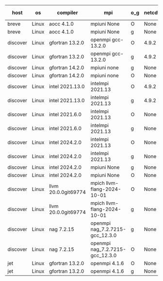 

| host     | os       | compiler                              | mpi                      | o_g        | netcdf        | build       | u_pass          | u_fail          | s_pass            | s_fail            | e_pass             | e_fail             | nuopc_pass       | nuopc_fail       | artifacts link          |
|----------|----------|---------------------------------------|--------------------------|------------|---------------|-------------|-----------------|-----------------|-------------------|-------------------|--------------------|--------------------|------------------|------------------|-------------------------|
| breve | Linux | aocc 4.1.0 | mpiuni None  | O | None  | PASS | 12503 | 26 | 9 | 0 | 42 | 0 | None | None | <a href="https://github.com/esmf-org/esmf-test-artifacts/tree/646c15e4e00d9897486fb0ecf82074dd8d6cc4b7/develop/aocc/4.1.0/O/mpiuni/None" target="_blank">646c15e</a> | 
| breve | Linux | aocc 4.1.0 | mpiuni None  | g | None  | PASS | None | None | None | None | None | None | None | None | <a href="https://github.com/esmf-org/esmf-test-artifacts/tree/523cce6d76fe7b47e2a943921a50f28eaf40b6ed/develop/aocc/4.1.0/g/mpiuni/None" target="_blank">523cce6</a> | 
| discover | Linux | gfortran 13.2.0 | openmpi gcc-13.2.0  | O | 4.9.2  | PASS | 14198 | 0 | 51 | 0 | 80 | 0 | 57 | 0 | <a href="https://github.com/esmf-org/esmf-test-artifacts/tree/ace02a5f10541d2055b20af45a14ea64f0bf72e0/develop/gfortran/13.2.0/O/openmpi/gcc-13.2.0" target="_blank">ace02a5</a> | 
| discover | Linux | gfortran 13.2.0 | openmpi gcc-13.2.0  | g | 4.9.2  | PASS | 14198 | 0 | 51 | 0 | 80 | 0 | 57 | 0 | <a href="https://github.com/esmf-org/esmf-test-artifacts/tree/c189d7dfc62824c6e95cd0648e117e7dbf1fe20c/develop/gfortran/13.2.0/g/openmpi/gcc-13.2.0" target="_blank">c189d7d</a> | 
| discover | Linux | gfortran 14.2.0 | mpiuni none  | g | None  | PASS | 12529 | 0 | 9 | 0 | 42 | 0 | None | None | <a href="https://github.com/esmf-org/esmf-test-artifacts/tree/0723ebb3485e5b3f77ac60dfe40cf4e335a3ea1a/develop/gfortran/14.2.0/g/mpiuni/none" target="_blank">0723ebb</a> | 
| discover | Linux | gfortran 14.2.0 | mpiuni none  | O | None  | PASS | 12529 | 0 | 9 | 0 | 42 | 0 | None | None | <a href="https://github.com/esmf-org/esmf-test-artifacts/tree/7612b68a761d5f5e8b17ec0ead6c69685c715d20/develop/gfortran/14.2.0/O/mpiuni/none" target="_blank">7612b68</a> | 
| discover | Linux | intel 2021.13.0 | intelmpi 2021.13  | O | 4.9.2  | PASS | 14198 | 0 | 51 | 0 | 80 | 0 | 57 | 0 | <a href="https://github.com/esmf-org/esmf-test-artifacts/tree/074e6c66d22e15f9305fddbc0f5ef7f9f4cd3808/develop/intel/2021.13.0/O/intelmpi/2021.13" target="_blank">074e6c6</a> | 
| discover | Linux | intel 2021.13.0 | intelmpi 2021.13  | g | 4.9.2  | PASS | 14198 | 0 | 51 | 0 | 80 | 0 | 57 | 0 | <a href="https://github.com/esmf-org/esmf-test-artifacts/tree/ed38df5896f821fb9bad5f55ede6d3e5521ac856/develop/intel/2021.13.0/g/intelmpi/2021.13" target="_blank">ed38df5</a> | 
| discover | Linux | intel 2021.6.0 | intelmpi 2021.13  | O | None  | PASS | 14198 | 0 | 51 | 0 | 80 | 0 | 57 | 0 | <a href="https://github.com/esmf-org/esmf-test-artifacts/tree/148cf4a1286c75c3a69e1200c16e3279310d9432/develop/intel/2021.6.0/O/intelmpi/2021.13" target="_blank">148cf4a</a> | 
| discover | Linux | intel 2021.6.0 | intelmpi 2021.13  | g | None  | PASS | 14198 | 0 | 51 | 0 | 80 | 0 | 57 | 0 | <a href="https://github.com/esmf-org/esmf-test-artifacts/tree/c597081ea60b4ec2473df0bf84df0cf80b1ee9e5/develop/intel/2021.6.0/g/intelmpi/2021.13" target="_blank">c597081</a> | 
| discover | Linux | intel 2024.2.0 | intelmpi 2021.13  | O | None  | PASS | 14198 | 0 | 51 | 0 | 80 | 0 | 57 | 0 | <a href="https://github.com/esmf-org/esmf-test-artifacts/tree/cc9f974cf77963564fc84cc53fa91c73e414eb15/develop/intel/2024.2.0/O/intelmpi/2021.13" target="_blank">cc9f974</a> | 
| discover | Linux | intel 2024.2.0 | intelmpi 2021.13  | g | None  | PASS | 14196 | 2 | 51 | 0 | 80 | 0 | 57 | 0 | <a href="https://github.com/esmf-org/esmf-test-artifacts/tree/db08c63070a1e11876d9e0608f9eb940231d84b4/develop/intel/2024.2.0/g/intelmpi/2021.13" target="_blank">db08c63</a> | 
| discover | Linux | intel 2024.2.0 | mpiuni None  | g | None  | PASS | 12528 | 1 | 9 | 0 | 42 | 0 | None | None | <a href="https://github.com/esmf-org/esmf-test-artifacts/tree/0d88c2f03b94a0f7fdbcd937b5b66767c2638179/develop/intel/2024.2.0/g/mpiuni/None" target="_blank">0d88c2f</a> | 
| discover | Linux | intel 2024.2.0 | mpiuni None  | O | None  | PASS | 12529 | 0 | 9 | 0 | 42 | 0 | None | None | <a href="https://github.com/esmf-org/esmf-test-artifacts/tree/484978a2cd3ff53764e4965672f38f464f0d298f/develop/intel/2024.2.0/O/mpiuni/None" target="_blank">484978a</a> | 
| discover | Linux | llvm 20.0.0git69774 | mpich llvm-flang-2024-10-01  | O | None  | PASS | 14159 | 39 | 18 | 33 | 76 | 4 | 23 | 34 | <a href="https://github.com/esmf-org/esmf-test-artifacts/tree/4a3138161cc3a727624ecef25bf01359097304c7/develop/llvm/20.0.0git69774/O/mpich/llvm-flang-2024-10-01" target="_blank">4a31381</a> | 
| discover | Linux | llvm 20.0.0git69774 | mpich llvm-flang-2024-10-01  | g | None  | PASS | 14161 | 37 | 18 | 33 | 76 | 4 | 14 | 43 | <a href="https://github.com/esmf-org/esmf-test-artifacts/tree/39905b07e4bba383f1c4540feb6b6207724c5176/develop/llvm/20.0.0git69774/g/mpich/llvm-flang-2024-10-01" target="_blank">39905b0</a> | 
| discover | Linux | nag 7.2.15 | openmpi nag_7.2.7215-gcc_12.3.0  | g | None  | PASS | 14198 | 0 | 51 | 0 | 80 | 0 | 53 | 4 | <a href="https://github.com/esmf-org/esmf-test-artifacts/tree/f7de980bcba7145b8befaa73d5f3167ed1a222e2/develop/nag/7.2.15/g/openmpi/nag_7.2.7215-gcc_12.3.0" target="_blank">f7de980</a> | 
| discover | Linux | nag 7.2.15 | openmpi nag_7.2.7215-gcc_12.3.0  | O | None  | PASS | 14198 | 0 | 51 | 0 | 80 | 0 | 53 | 4 | <a href="https://github.com/esmf-org/esmf-test-artifacts/tree/dee69f8aa7a04cbd82c62c10fa21baac316bb5fa/develop/nag/7.2.15/O/openmpi/nag_7.2.7215-gcc_12.3.0" target="_blank">dee69f8</a> | 
| jet | Linux | gfortran 13.2.0 | openmpi 4.1.6  | O | None  | PASS | 14198 | 0 | 51 | 0 | 80 | 0 | 57 | 0 | <a href="https://github.com/esmf-org/esmf-test-artifacts/tree/df68e53537ed1f8870a4e2aeb608a4d995362601/develop/gfortran/13.2.0/O/openmpi/4.1.6" target="_blank">df68e53</a> | 
| jet | Linux | gfortran 13.2.0 | openmpi 4.1.6  | g | None  | PASS | 14155 | 43 | 51 | 0 | 80 | 0 | 57 | 0 | <a href="https://github.com/esmf-org/esmf-test-artifacts/tree/4eecc02a666f5731f29ac3079423c93db9a94287/develop/gfortran/13.2.0/g/openmpi/4.1.6" target="_blank">4eecc02</a> | 
